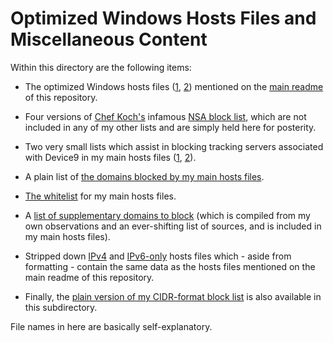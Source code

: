 # Optimized Windows Hosts Files and Miscellaneous Content
Within this directory are the following items:  

- The optimized Windows hosts files ([1](https://github.com/bongochong/CombinedPrivacyBlockLists/blob/master/NoFormatting/optimized-win.hosts), [2](https://github.com/bongochong/CombinedPrivacyBlockLists/blob/master/NoFormatting/optimized-win-Dual.hosts)) mentioned on the [main readme](https://github.com/bongochong/CombinedPrivacyBlockLists/blob/master/README.md) of this repository.  

- Four versions of [Chef Koch's](https://github.com/CHEF-KOCH) infamous [NSA block list](https://github.com/bongochong/CombinedPrivacyBlockLists/tree/master/NoFormatting/NSABlockLists), which are not included in any of my other lists and are simply held here for posterity.  

- Two very small lists which assist in blocking tracking servers associated with Device9 in my main hosts files ([1](https://github.com/bongochong/CombinedPrivacyBlockLists/blob/master/NoFormatting/Device9domains-IPv4.txt), [2](https://github.com/bongochong/CombinedPrivacyBlockLists/blob/master/NoFormatting/Device9domains-IPv6.txt)).  

- A plain list of [the domains blocked by my main hosts files](https://github.com/bongochong/CombinedPrivacyBlockLists/blob/master/NoFormatting/BlacklistedDomains.txt).  

- [The whitelist](https://github.com/bongochong/CombinedPrivacyBlockLists/blob/master/NoFormatting/WhitelistedDomains.txt) for my main hosts files.  

- A [list of supplementary domains to block](https://github.com/bongochong/CombinedPrivacyBlockLists/blob/master/NoFormatting/AdditionalSupplementaryHosts.txt) (which is compiled from my own observations and an ever-shifting list of sources, and is included in my main hosts files).  

- Stripped down [IPv4](https://github.com/bongochong/CombinedPrivacyBlockLists/blob/master/NoFormatting/hosts.final) and [IPv6-only](https://github.com/bongochong/CombinedPrivacyBlockLists/blob/master/NoFormatting/hostsIPv6.final) hosts files which - aside from formatting - contain the same data as the hosts files mentioned on the main readme of this repository.  

- Finally, the [plain version of my CIDR-format block list](https://github.com/bongochong/CombinedPrivacyBlockLists/blob/master/NoFormatting/combined-flat.cidr) is also available in this subdirectory.  

File names in here are basically self-explanatory.
